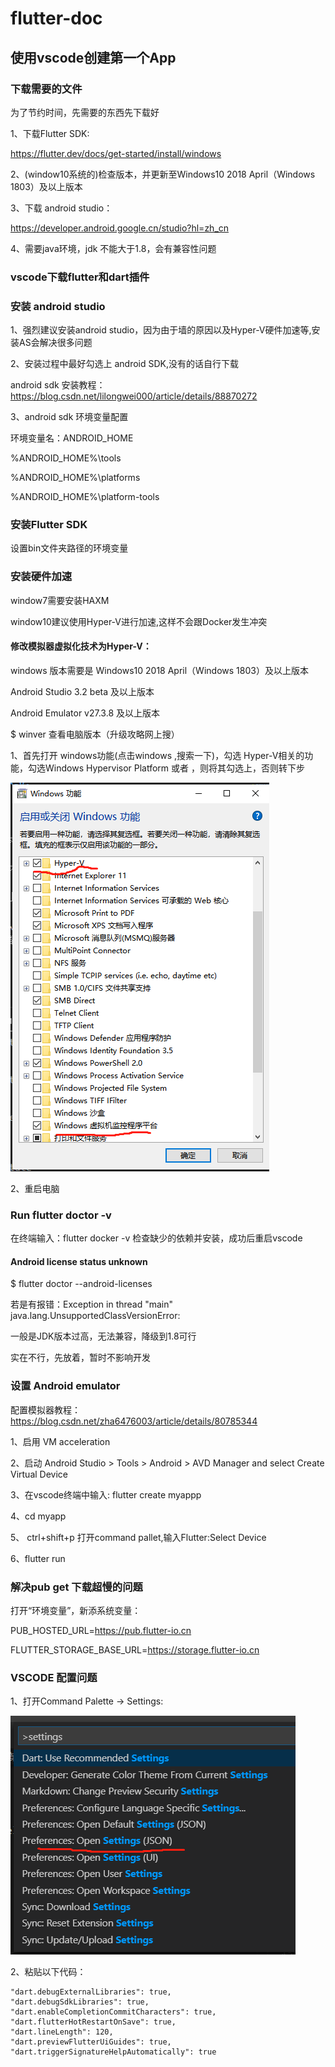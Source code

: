 # flutter-doc

## 使用vscode创建第一个App

### 下载需要的文件

为了节约时间，先需要的东西先下载好

1、下载Flutter SDK:

https://flutter.dev/docs/get-started/install/windows

2、(window10系统的)检查版本，并更新至Windows10 2018 April（Windows 1803）及以上版本

3、下载 android studio：

https://developer.android.google.cn/studio?hl=zh_cn

4、需要java环境，jdk 不能大于1.8，会有兼容性问题

### vscode下载flutter和dart插件

### 安装 android studio

1、强烈建议安装android studio，因为由于墙的原因以及Hyper-V硬件加速等,安装AS会解决很多问题

2、安装过程中最好勾选上 android SDK,没有的话自行下载

android sdk 安装教程：https://blog.csdn.net/lilongwei000/article/details/88870272

3、android sdk 环境变量配置

环境变量名：ANDROID_HOME

%ANDROID_HOME%\tools

%ANDROID_HOME%\platforms

%ANDROID_HOME%\platform-tools

### 安装Flutter SDK

设置bin文件夹路径的环境变量

### 安装硬件加速

window7需要安装HAXM

window10建议使用Hyper-V进行加速,这样不会跟Docker发生冲突


#### 修改模拟器虚拟化技术为Hyper-V：


windows 版本需要是 Windows10 2018 April（Windows 1803）及以上版本

Android Studio 3.2 beta 及以上版本

Android Emulator v27.3.8 及以上版本

$ winver 查看电脑版本（升级攻略网上搜）

1、首先打开 windows功能(点击windows ,搜索一下)，勾选 Hyper-V相关的功能，勾选Windows Hypervisor Platform 或者 ，则将其勾选上，否则转下步

<img src="./imgs/HyperV硬件加速.png">

2、重启电脑

### Run flutter doctor -v

在终端输入：flutter docker -v 检查缺少的依赖并安装，成功后重启vscode


#### Android license status unknown

$ flutter doctor --android-licenses

若是有报错：Exception in thread "main" java.lang.UnsupportedClassVersionError: 

一般是JDK版本过高，无法兼容，降级到1.8可行

实在不行，先放着，暂时不影响开发


### 设置 Android emulator

配置模拟器教程： https://blog.csdn.net/zha6476003/article/details/80785344

1、启用 VM acceleration

2、启动 Android Studio > Tools > Android > AVD Manager and select Create Virtual Device

3、在vscode终端中输入: flutter create myappp

4、cd myapp

5、 ctrl+shift+p 打开command pallet,输入Flutter:Select Device

6、flutter run

### 解决pub get 下载超慢的问题

打开“环境变量”，新添系统变量：

PUB_HOSTED_URL=https://pub.flutter-io.cn

FLUTTER_STORAGE_BASE_URL=https://storage.flutter-io.cn

### VSCODE 配置问题

1、打开Command Palette -> Settings:

<img src="./imgs/vscode配置.png">

2、粘贴以下代码：

```
"dart.debugExternalLibraries": true,
"dart.debugSdkLibraries": true,
"dart.enableCompletionCommitCharacters": true,
"dart.flutterHotRestartOnSave": true,
"dart.lineLength": 120,
"dart.previewFlutterUiGuides": true,
"dart.triggerSignatureHelpAutomatically": true
```

